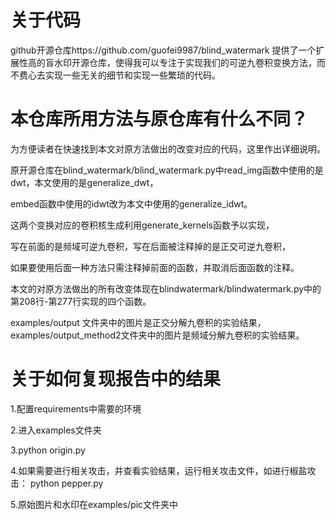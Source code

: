 # 关于代码

github开源仓库https://github.com/guofei9987/blind_watermark
提供了一个扩展性高的盲水印开源仓库，使得我可以专注于实现我们的可逆九卷积变换方法，而不费心去实现一些无关的细节和实现一些繁琐的代码。

# 本仓库所用方法与原仓库有什么不同？

为方便读者在快速找到本文对原方法做出的改变对应的代码，这里作出详细说明。

原开源仓库在blind_watermark/blind_watermark.py中read_img函数中使用的是dwt，本文使用的是generalize_dwt，

embed函数中使用的idwt改为本文中使用的generalize_idwt。

这两个变换对应的卷积核生成利用generate_kernels函数予以实现，

写在前面的是频域可逆九卷积，写在后面被注释掉的是正交可逆九卷积，

如果要使用后面一种方法只需注释掉前面的函数，并取消后面函数的注释。

本文的对原方法做出的所有改变体现在blindwatermark/blindwatermark.py中的第208行-第277行实现的四个函数。 

examples/output 文件夹中的图片是正交分解九卷积的实验结果，examples/output_method2文件夹中的图片是频域分解九卷积的实验结果。

# 关于如何复现报告中的结果

1.配置requirements中需要的环境

2.进入examples文件夹

3.python origin.py

4.如果需要进行相关攻击，并查看实验结果，运行相关攻击文件，如进行椒盐攻击：
   python pepper.py

5.原始图片和水印在examples/pic文件夹中
